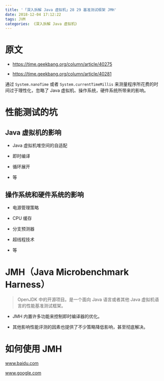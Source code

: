 ```yaml
---
title: '「深入拆解 Java 虚拟机」28 29 基准测试框架 JMH'
date: 2018-12-04 17:12:22
tags: JVM
categories: 《深入拆解 Java 虚拟机》
---
```


# 原文

- https://time.geekbang.org/column/article/40275

- https://time.geekbang.org/column/article/40281

通过 `System.nanoTime` 或者 `System.currentTimeMillis` 来测量程序所花费的时间过于理性化，忽略了 Java 虚拟机、操作系统，硬件系统所带来的影响。

# 性能测试的坑

## Java 虚拟机的影响

- Java 虚拟机堆空间的自适配

- 即时编译

- 循环展开

- 等

## 操作系统和硬件系统的影响

- 电源管理策略

- CPU 缓存

- 分支预测器

- 超线程技术

- 等

# JMH（Java Microbenchmark Harness）

>  OpenJDK 中的开源项目。是一个面向 Java 语言或者其他 Java 虚拟机语言的性能基准测试框架。

- JMH 内置许多功能来控制即时编译器的优化。

- 其他影响性能评测的因素也提供了不少策略降低影响，甚至彻底解决。

# 如何使用 JMH

www.baidu.com

www.google.com
